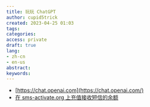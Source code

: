 ```yaml
---
title: 玩玩 ChatGPT
author: cupid5trick
created: 2023-04-25 01:03
tags: 
categories: 
access: private
draft: true
lang:
- zh-cn
- en-us
abstract:
keywords:
---
```


- [https://chat.openai.com](https://chat.openai.com/)
- [在 sms-activate.org 上充值接收短信的余额](https://sms-activate.org/buy)
